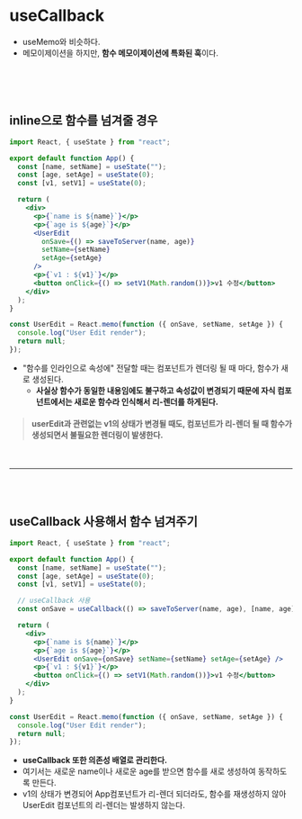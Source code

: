 # useCallback

- useMemo와 비슷하다.
- 메모이제이션을 하지만, **함수 메모이제이션에 특화된 훅**이다.

<br>
<br>
<br>

## inline으로 함수를 넘겨줄 경우

```jsx
import React, { useState } from "react";

export default function App() {
  const [name, setName] = useState("");
  const [age, setAge] = useState(0);
  const [v1, setV1] = useState(0);

  return (
    <div>
      <p>{`name is ${name}`}</p>
      <p>{`age is ${age}`}</p>
      <UserEdit
        onSave={() => saveToServer(name, age)}
        setName={setName}
        setAge={setAge}
      />
      <p>{`v1 : ${v1}`}</p>
      <button onClick={() => setV1(Math.random())}>v1 수정</button>
    </div>
  );
}

const UserEdit = React.memo(function ({ onSave, setName, setAge }) {
  console.log("User Edit render");
  return null;
});
```

- "함수를 인라인으로 속성에" 전달할 때는 컴포넌트가 렌더링 될 때 마다, 함수가 새로 생성된다.
  - **사실상 함수가 동일한 내용임에도 불구하고 속성값이 변경되기 때문에 자식 컴포넌트에서는 새로운 함수라 인식해서 리-렌더를 하게된다.**

> #### userEdit과 관련없는 v1의 상태가 변경될 때도, 컴포넌트가 리-렌더 될 때 함수가 생성되면서 불필요한 렌더링이 발생한다.

<br>
<hr>
<br>
<br>

## useCallback 사용해서 함수 넘겨주기

```jsx
import React, { useState } from "react";

export default function App() {
  const [name, setName] = useState("");
  const [age, setAge] = useState(0);
  const [v1, setV1] = useState(0);

  // useCallback 사용
  const onSave = useCallback(() => saveToServer(name, age), [name, age]);

  return (
    <div>
      <p>{`name is ${name}`}</p>
      <p>{`age is ${age}`}</p>
      <UserEdit onSave={onSave} setName={setName} setAge={setAge} />
      <p>{`v1 : ${v1}`}</p>
      <button onClick={() => setV1(Math.random())}>v1 수정</button>
    </div>
  );
}

const UserEdit = React.memo(function ({ onSave, setName, setAge }) {
  console.log("User Edit render");
  return null;
});
```

- **useCallback 또한 의존성 배열로 관리한다.**
- 여기서는 새로운 name이나 새로운 age를 받으면 함수를 새로 생성하여 동작하도록 만든다.
- v1의 상태가 변경되어 App컴포넌트가 리-렌더 되더라도, 함수를 재생성하지 않아 UserEdit 컴포넌트의 리-렌더는 발생하지 않는다.
